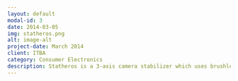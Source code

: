 ```yaml
---
layout: default
modal-id: 3
date: 2014-03-05
img: statheros.png
alt: image-alt
project-date: March 2014
client: ITBA
category: Consumer Electronics
description: Statheros is a 3-axis camera stabilizer which uses brushless DC motors to compensate disturbances in inclination due to the shaky movement of the cameraman. Its main area of application is in the film industry, aiming to replace the outdated Steadicam technology with its compact form-factor, lightweight design and intuitive user interface.
---
```


